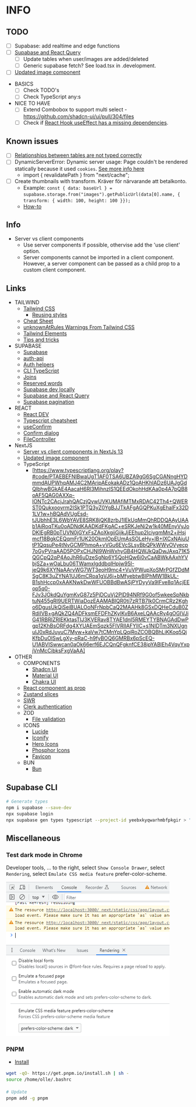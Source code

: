 # INFO

## TODO


- [ ] Supabase: add realtime and edge functions
- [ ] [Supabase and React Query](https://makerkit.dev/blog/saas/supabase-react-query)
  - [ ] Update tables when user/images are added/deleted
  - [ ] Generic supabase fetch? See load.tsx in .development.
- [ ] [Updated image component](https://github.com/vercel/next.js/tree/86d2ead1fe612432f7aee73f295a3753bd421ebe/examples/image-component)
- BASICS
  - [ ] Check TODO's
  - [ ] Check TypeScript any:s
- NICE TO HAVE
  - [ ] Extend Combobox to support multi select - https://github.com/shadcn-ui/ui/pull/304/files
  - [ ] Check if [React Hook useEffect has a missing dependencies](https://react.dev/learn/removing-effect-dependencies).

## Known issues

- [ ] [Relationships between tables are not typed correctly](https://github.com/supabase/cli/issues/736)
- [ ] DynamicServerError: Dynamic server usage: Page couldn't be rendered statically because it used `cookies`. [See more info here](https://nextjs.org/docs/messages/dynamic-server-error)
  - import { revalidatePath } from "next/cache";
- [ ] Create thumbnails with transform. Kräver för närvarande att betalkonto.
  - Example: `const { data: baseUrl } = supabase.storage.from("images").getPublicUrl(data[0].name, { transform: { width: 100, height: 100 }});`
  - [How-to](https://supabase.com/docs/reference/javascript/storage-from-getpublicurl)

## Info

- Server vs client components
  - Use server components if possible, othervise add the 'use client' option.
  - Server components cannot be imported in a client component. However, a server component can be passed as a child prop to a custom client component.

## Links

- TAILWIND
  - [Tailwind CSS](https://tailwindcss.com/)
    - [Reusing styles](https://tailwindcss.com/docs/reusing-styles)
  - [Cheat Sheet](https://tailconwindcomponents.com/cheatsheet/)
  - [unknownAtRules Warnings From Tailwind CSS](https://www.codeconcisely.com/posts/tailwind-css-unknown-at-rules/)
  - [Tailwind Elements](https://tailwind-elements.com/docs/standard/data/datatables/)
  - [Tips and tricks](https://material-minimal.com/learn/design-hacks/tips-and-tricks/)
- SUPABASE
  - [Supabase](https://supabase.com/docs/reference/javascript)
  - [auth-api](https://supabase.com/docs/reference/javascript/auth-api)
  - [Auth helpers](https://supabase.com/docs/guides/auth/auth-helpers/nextjs)
  - [CLI TypeScript](https://supabase.com/docs/reference/javascript/typescript-support)
  - [Joins](https://supabase.com/docs/guides/api/joins-and-nesting)
  - [Reserved words](https://www.postgresql.org/docs/current/sql-keywords-appendix.html)
  - [Supabase dev locally](https://supabase.com/docs/guides/cli/local-development)
  - [Supabase and React Query](https://makerkit.dev/blog/saas/supabase-react-query)
  - [Supabase pagination](https://makerkit.dev/blog/tutorials/pagination-supabase-react)
- REACT
  - [React DEV](https://react.dev/)
  - [Typescript cheatsheet](https://react-typescript-cheatsheet.netlify.app/docs/basic/getting-started/context/)
  - [useConfirm](https://devrecipes.net/custom-confirm-dialog-with-react-hooks-and-the-context-api/)
  - [Confirm dialog](https://medium.com/@kch062522/useconfirm-a-custom-react-hook-to-prompt-confirmation-before-action-f4cb746ebd4e)
  - [FileController](https://stackblitz.com/edit/input-file-react-hook-form?file=src%2FFileController.js)
- NextJS
  - [Server vs client components in NextJs 13](https://www.youtube.com/watch?v=3Dw6D_WuzSE&t=993s)
  - [Updated image component](https://github.com/vercel/next.js/tree/86d2ead1fe612432f7aee73f295a3753bd421ebe/examples/image-component)
  - TypeScript
    - [https://www.typescriptlang.org/play?#code/PTAEBEFNIBwaUgT1AF0TSA6UBZA9gG6SgCGANngHYDmmdAUPWhqAMJ4C2MAripAEokakADz1QoAHKhIADz6UAJgGdQlbhwBGkAE4AacaH6Rl3MihnzIS1QEEdOkohHdKAa0p4A7pQB8oAF5QAG0AXXp-IONTc2CAcjJrahQACzjQywUVKUMAfiMTMxRDAC42Th4+QWERST0Qukxoovrm2ISk1PTQ3yZ0YgBJJTkAFgAGQPKuXgEhalFx32D1LV1w+hBQAdVUgEsd-tJUbhhE3L6WbYAVE8SRK8jQK8zrbJ1IEkUqMmQhRDDQAAyUAAb1AiRoqTKu0oADNdKAADKdFKgAC+eSRKJeNi2w1k40MEnyVyJoDKlEgRB0pTUVN0jGYxFsZAoXkgiiGijkJjEEhup2IciyqmMn2+iHsjmcf18BgkCEQqmFr1UK20OkmlOpEUmAsSOLeHy+lB+IXCxNAiuUtP1QqsuPe4tNyGCMPhmoA+vVGu6EVcSLsyBbQPkWWyOVyecp7oGyPVraAAD5POPxCHJNI9WnWxhyGB4HQWJkQaDwJAxq71K5QGCpQ2qP4AoJhR6uDzeSgNp6Y5QoHQw6i0vCaABWkAAxhYVbjSZa+wOaLbu06TWamxlgddbqIHpjw95I-jeQ9k6XYNaAArvWG7WT3eoH9mc4+VuVPWupXoSMrPGfZDdMSgC8K3uZYNA1UJ6mCRoa1gVJ6j+bMfyebtwBIPhMW1BkUL-B1shHccp0xAAKNwkDwWFUOBBdBwASjPYDyyVa9IFve8q1AcjEEop5q0-FJv3JOkdQuYgmKvG87z5PjDCuVj2PlD94NRf9G0of5wkeeSpNkbtuN455gRI9UERTWiaDozEAAMABIQR0ti7zRTB7Ik0CrmCRz2Kgho6DgusUkQjSeiBUALOoNFrNpbCaQ2MAAHk8GSxDQHeCduB0ZRdiIVB+gAQkZQ4ADFksmEFDFhZKylKvB6AxeLQAAcRy4gOGIVJiG41RBRIZRIEKktasTIJ3KVERav8TYAE1dnI5RMEYTYBNAGAdDwPgp12KhBsORFdg4XYUAEmSqzk5FIVRIIAFYlIC+s1NIDTm3NXUgnulJ0xRdJuyuC7Myw+kaVw7tCMnYpLQqiRoZCOBQBhLiKKoq5QjKfbDuOlSwLgXy-pRaC-h9fyBOQ6GMRBx6pScEQ-U1ABVISwwcan0aOk66erf6EJCQnQFgknfCE38ipYABlEh4VqyYxpjVnMcCibksFxgVaAA]
- OTHER
  - COMPONENTS
    - [Shadcn UI](https://ui.shadcn.com/)
    - [Material UI](https://mui.com/material-ui/)
    - [Chakra UI](https://chakra-ui.com/)
  - [React component as prop](https://www.developerway.com/posts/react-component-as-prop-the-right-way)
  - [Zustand slices](https://github.com/pmndrs/zustand/blob/main/docs/guides/slices-pattern.md)
  - [SWR](https://swr.vercel.app/)
  - [Clerk authentication](https://clerk.com/)
  - ZOD
    - [File validation](https://github.com/colinhacks/zod/issues/387#issuecomment-1712177211)
  - ICONS
    - [Lucide](https://lucide.dev/icons/)
    - [Iconify](https://iconify.design/)
    - [Hero Icons](https://heroicons.com/)
    - [Phosphor Icons](https://phosphoricons.com/)
    - [Favicon](https://realfavicongenerator.net/)
  - BUN
    - [Bun](https://bun.sh/)

## Supabase CLI

```sh
# Generate types
npm i supabase --save-dev
npx supabase login
npx supabase gen types typescript --project-id yeebxkyqwarhmbfpkgir > "./src/lib/database.types.ts"
```

## Miscellaneous

### Test dark mode in Chrome

Developer tools, ... to the right, select `Show Console Drawer`, select `Rendering`, select `Emulate CSS media feature` prefer-color-scheme.

![Test dark mode in Chrome](./doc/test-dark-mode-in-chrome.png)

### PNPM

- [Install](https://pnpm.io/installation)

```sh
wget -qO- https://get.pnpm.io/install.sh | sh -
source /home/olle/.bashrc

# Update
pnpm add -g pnpm
```
